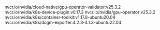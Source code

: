 nvcr.io/nvidia/cloud-native/gpu-operator-validator:v25.3.2
nvcr.io/nvidia/k8s-device-plugin:v0.17.3
nvcr.io/nvidia/gpu-operator:v25.3.2
nvcr.io/nvidia/k8s/container-toolkit:v1.17.8-ubuntu20.04
nvcr.io/nvidia/k8s/dcgm-exporter:4.2.3-4.1.3-ubuntu22.04